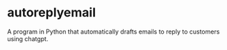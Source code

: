 # autoreplyemail
A program in Python that automatically drafts emails to reply to customers using chatgpt. 
